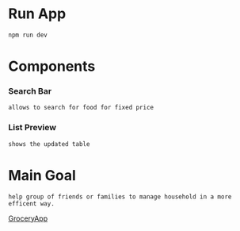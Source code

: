 # Run App
    npm run dev

# Components
### Search Bar 
    allows to search for food for fixed price

### List Preview
    shows the updated table


# Main Goal
    help group of friends or families to manage household in a more efficent way.

[GroceryApp](http://localhost:5173/)
